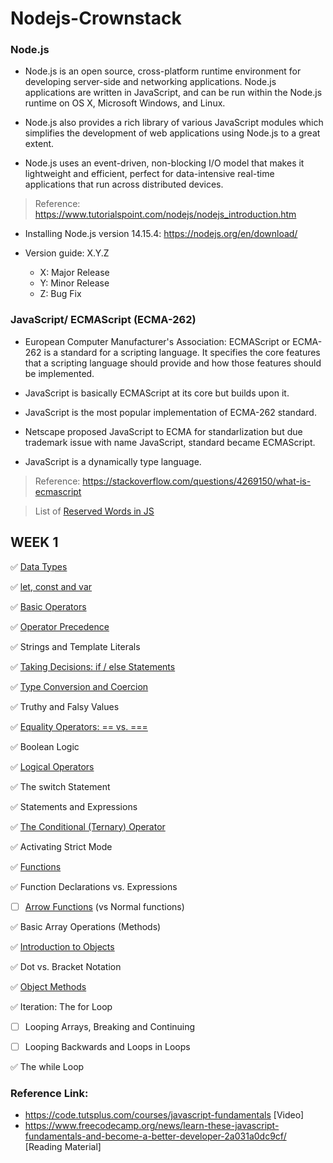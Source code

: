 # Nodejs-Crownstack

### Node.js

- Node.js is an open source, cross-platform runtime environment for developing server-side and networking applications. Node.js applications are written in JavaScript, and can be run within the Node.js runtime on OS X, Microsoft Windows, and Linux.

- Node.js also provides a rich library of various JavaScript modules which simplifies the development of web applications using Node.js to a great extent.

- Node.js uses an event-driven, non-blocking I/O model that makes it lightweight and efficient, perfect for data-intensive real-time applications that run across distributed devices.

> Reference: https://www.tutorialspoint.com/nodejs/nodejs_introduction.htm

- Installing Node.js version 14.15.4: https://nodejs.org/en/download/

- Version guide: X.Y.Z
   - X: Major Release
   - Y: Minor Release
   - Z: Bug Fix

### JavaScript/ ECMAScript (ECMA-262)

- European Computer Manufacturer's Association: ECMAScript or ECMA-262 is a standard for a scripting language. It specifies the core features that a scripting language should provide and how those features should be implemented.
- JavaScript is basically ECMAScript at its core but builds upon it.
- JavaScript is the most popular implementation of ECMA-262 standard.
- Netscape proposed JavaScript to ECMA for standarlization but due trademark issue with name JavaScript, standard became ECMAScript.

- JavaScript is a dynamically type language.

> Reference: https://stackoverflow.com/questions/4269150/what-is-ecmascript

> List of [Reserved Words in JS](http://www.javascripter.net/faq/reserved.htm)

## WEEK 1

:white_check_mark: [Data Types](https://www.programiz.com/javascript/data-types)

:white_check_mark: [let, const and var](https://www.programiz.com/javascript/variables-constants)

:white_check_mark: [Basic Operators](https://www.programiz.com/javascript/operators)

:white_check_mark: [Operator Precedence](https://www.geeksforgeeks.org/operator-precedence-in-javascript/)

:white_check_mark: Strings and Template Literals

:white_check_mark: [Taking Decisions: if / else Statements](https://www.guru99.com/how-to-use-conditional-statements-in-javascript.html)

:white_check_mark: [Type Conversion and Coercion](https://www.freecodecamp.org/news/js-type-coercion-explained-27ba3d9a2839/)

:white_check_mark: Truthy and Falsy Values

:white_check_mark: [Equality Operators: == vs. ===](https://www.programiz.com/javascript/operators)

:white_check_mark: Boolean Logic

:white_check_mark: [Logical Operators](https://www.programiz.com/javascript/operators)

:white_check_mark: The switch Statement

:white_check_mark: Statements and Expressions

:white_check_mark: [The Conditional (Ternary) Operator](https://www.programiz.com/javascript/ternary-operator)

:white_check_mark: Activating Strict Mode

:white_check_mark: [Functions](https://www.programiz.com/javascript/function)

:white_check_mark: Function Declarations vs. Expressions

- [ ] [Arrow Functions](https://dmitripavlutin.com/differences-between-arrow-and-regular-functions/) (vs Normal functions)

:white_check_mark: Basic Array Operations (Methods)

:white_check_mark: [Introduction to Objects](https://www.geeksforgeeks.org/objects-in-javascript/)

:white_check_mark: Dot vs. Bracket Notation

:white_check_mark: [Object Methods](https://www.digitalocean.com/community/tutorials/how-to-use-object-methods-in-javascript)

:white_check_mark: Iteration: The for Loop

- [ ] Looping Arrays, Breaking and Continuing

- [ ] Looping Backwards and Loops in Loops

:white_check_mark: The while Loop

### Reference Link: 
- https://code.tutsplus.com/courses/javascript-fundamentals [Video]
- https://www.freecodecamp.org/news/learn-these-javascript-fundamentals-and-become-a-better-developer-2a031a0dc9cf/ [Reading Material]